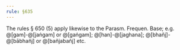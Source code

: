 ```yaml
---
rule: §635
---
```


The rules § 650 (5) apply likewise to the Parasm. Frequen. Base; e.g. @[gam]-@[jaṅgam] or @[gaṅgam]; @[han]-@[jaghana]; @[bhañj]-@[bābhañj] or @[bañjabañj] etc.